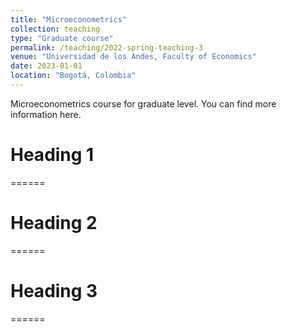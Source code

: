 ```yaml
---
title: "Microeconometrics"
collection: teaching
type: "Graduate course"
permalink: /teaching/2022-spring-teaching-3
venue: "Universidad de los Andes, Faculty of Economics"
date: 2023-01-01
location: "Bogotá, Colombia"
---
```


Microeconometrics course for graduate level. You can find more information here.

# Heading 1
======

# Heading 2
======

# Heading 3
======